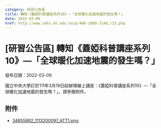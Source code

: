 ```yaml
---
category: 研習公告區
title: 轉知《蓋婭科普講座系列10》—「全球暖化加速地震的發生嗎？」
date: 2022-03-09
href: http://www.smhs.kh.edu.tw/p/406-1000-3148,r23.php
---
```


# [研習公告區] 轉知《蓋婭科普講座系列10》—「全球暖化加速地震的發生嗎？」

發布日期：2022-03-09

國立中央大學訂於111年3月19日起辦理線上講座：《蓋婭科普講座系列10》—「全球暖化加速地震的發生嗎？」，請參閱附件。

## 附件

- [34655882_1113200097_ATT1.png](https://www.smhs.kh.edu.tw/var/file/0/1000/attach/44/pta_2918_8096966_11817.png)
